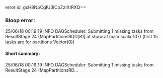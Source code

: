 error id: gxH8NpCgIU3ICoZzIXtRXQ==
### Bloop error:

25/06/18 00:19:19 INFO DAGScheduler: Submitting 1 missing tasks from ResultStage 24 (MapPartitionsRDD[81] at show at main.scala:107) (first 15 tasks are for partitions Vector(0))
#### Short summary: 

25/06/18 00:19:19 INFO DAGScheduler: Submitting 1 missing tasks from ResultStage 24 (MapPartitionsRD...